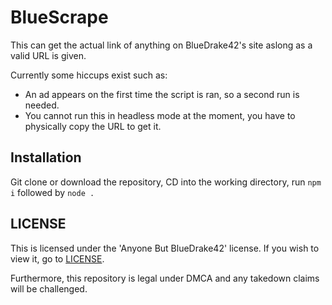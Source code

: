 # BlueScrape

This can get the actual link of anything on BlueDrake42's site aslong as a valid URL is given. 

Currently some hiccups exist such as:
- An ad appears on the first time the script is ran, so a second run is needed.
- You cannot run this in headless mode at the moment, you have to physically copy the URL to get it.

## Installation
Git clone or download the repository, CD into the working directory, run `npm i` followed by `node .`

## LICENSE 

This is licensed under the 'Anyone But BlueDrake42' license. If you wish to view it, go to [LICENSE](https://github.com/notbluu/BlueScrape/blob/main/LICENSE.md).

Furthermore, this repository is legal under DMCA and any takedown claims will be challenged.
